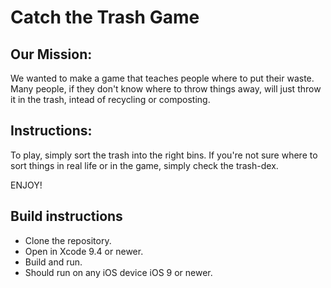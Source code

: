 # Catch the Trash Game

## Our Mission:

We wanted to make a game that teaches people where to put their waste. Many people, if they
don't know where to throw things away, will just throw it in the trash, intead of recycling
or composting.

## Instructions:

To play, simply sort the trash into the right bins. If you're not sure where to sort things
in real life or in the game, simply check the trash-dex.

ENJOY!

## Build instructions

+ Clone the repository.
+ Open in Xcode 9.4 or newer.
+ Build and run.
+ Should run on any iOS device iOS 9 or newer.
